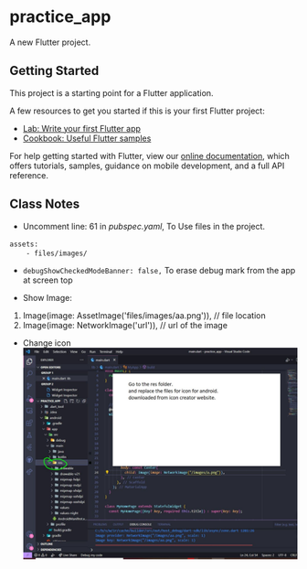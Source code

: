 # practice_app

A new Flutter project.

## Getting Started

This project is a starting point for a Flutter application.

A few resources to get you started if this is your first Flutter project:

- [Lab: Write your first Flutter app](https://flutter.dev/docs/get-started/codelab)
- [Cookbook: Useful Flutter samples](https://flutter.dev/docs/cookbook)

For help getting started with Flutter, view our
[online documentation](https://flutter.dev/docs), which offers tutorials,
samples, guidance on mobile development, and a full API reference.

## Class Notes
 -  Uncomment line: 61 in *pubspec.yaml*, To Use files in the project.
```
assets:
    - files/images/
```
 -  ```debugShowCheckedModeBanner: false,``` To erase debug mark from the app at screen top

 -  Show Image:
 1.  Image(image: AssetImage('files/images/aa.png')), // file location
 2.  Image(image: NetworkImage('url')), //  url of the image

 -  Change icon
![Change Icon Android](files/images/ChangeApp_IconAndroid.JPG)